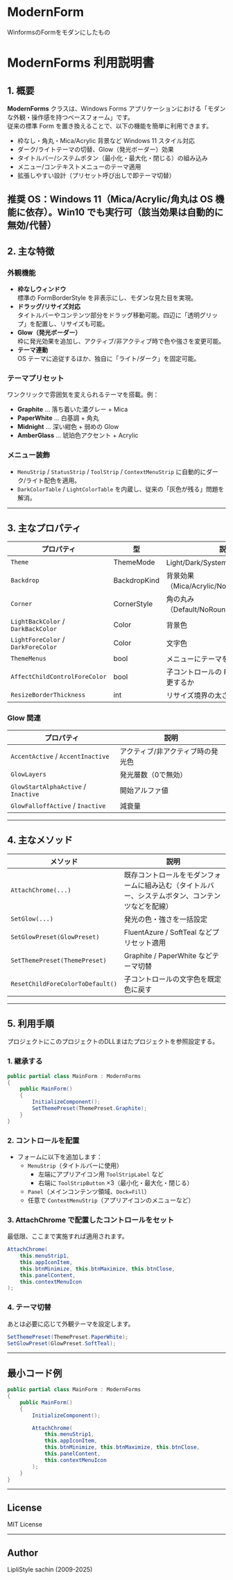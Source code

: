 # ModernForm
WinformsのFormをモダンにしたもの
# ModernForms 利用説明書

## 1. 概要
**ModernForms** クラスは、Windows Forms アプリケーションにおける「モダンな外観・操作感を持つベースフォーム」です。  
従来の標準 Form を置き換えることで、以下の機能を簡単に利用できます。

- 枠なし・角丸・Mica/Acrylic 背景など Windows 11 スタイル対応  
- ダーク/ライトテーマの切替、Glow（発光ボーダー）効果  
- タイトルバー/システムボタン（最小化・最大化・閉じる）の組み込み  
- メニュー/コンテキストメニューのテーマ適用  
- 拡張しやすい設計（プリセット呼び出しで即テーマ切替）  

推奨 OS：Windows 11（Mica/Acrylic/角丸は OS 機能に依存）。Win10 でも実行可（該当効果は自動的に無効/代替）
---

## 2. 主な特徴

### 外観機能
- **枠なしウィンドウ**  
  標準の FormBorderStyle を非表示にし、モダンな見た目を実現。
- **ドラッグ/リサイズ対応**  
  タイトルバーやコンテンツ部分をドラッグ移動可能。四辺に「透明グリップ」を配置し、リサイズも可能。
- **Glow（発光ボーダー）**  
  枠に発光効果を追加し、アクティブ/非アクティブ時で色や強さを変更可能。
- **テーマ連動**  
  OS テーマに追従するほか、独自に「ライト/ダーク」を固定可能。

### テーマプリセット
ワンクリックで雰囲気を変えられるテーマを搭載。例：
- **Graphite** … 落ち着いた濃グレー + Mica  
- **PaperWhite** … 白基調 + 角丸  
- **Midnight** … 深い紺色 + 弱めの Glow  
- **AmberGlass** … 琥珀色アクセント + Acrylic  

### メニュー装飾
- `MenuStrip` / `StatusStrip` / `ToolStrip` / `ContextMenuStrip` に自動的にダーク/ライト配色を適用。  
- `DarkColorTable` / `LightColorTable` を内蔵し、従来の「灰色が残る」問題を解消。

---

## 3. 主なプロパティ

| プロパティ | 型 | 説明 |
|------------|----|------|
| `Theme` | ThemeMode | Light/Dark/System を指定 |
| `Backdrop` | BackdropKind | 背景効果（Mica/Acrylic/None/Tabbed/Auto） |
| `Corner` | CornerStyle | 角の丸み（Default/NoRound/Round/Small） |
| `LightBackColor` / `DarkBackColor` | Color | 背景色 |
| `LightForeColor` / `DarkForeColor` | Color | 文字色 |
| `ThemeMenus` | bool | メニューにテーマを適用するか |
| `AffectChildControlForeColor` | bool | 子コントロールの ForeColor を強制変更するか |
| `ResizeBorderThickness` | int | リサイズ境界の太さ |

### Glow 関連
| プロパティ | 説明 |
|------------|------|
| `AccentActive` / `AccentInactive` | アクティブ/非アクティブ時の発光色 |
| `GlowLayers` | 発光層数（0で無効） |
| `GlowStartAlphaActive` / `Inactive` | 開始アルファ値 |
| `GlowFalloffActive` / `Inactive` | 減衰量 |

---

## 4. 主なメソッド

| メソッド | 説明 |
|----------|------|
| `AttachChrome(...)` | 既存コントロールをモダンフォームに組み込む（タイトルバー、システムボタン、コンテンツなどを配線） |
| `SetGlow(...)` | 発光の色・強さを一括設定 |
| `SetGlowPreset(GlowPreset)` | FluentAzure / SoftTeal などプリセット適用 |
| `SetThemePreset(ThemePreset)` | Graphite / PaperWhite などテーマ切替 |
| `ResetChildForeColorToDefault()` | 子コントロールの文字色を既定色に戻す |

---

## 5. 利用手順
プロジェクトにこのプロジェクトのDLLまはたプロジェクトを参照設定する。
### 1. 継承する
```csharp
public partial class MainForm : ModernForms
{
    public MainForm()
    {
        InitializeComponent();
        SetThemePreset(ThemePreset.Graphite);
    }
}
```

### 2. コントロールを配置
- フォームに以下を追加します：
  - `MenuStrip`（タイトルバーに使用）  
    - 左端にアプリアイコン用 `ToolStripLabel` など
    - 右端に `ToolStripButton` ×3（最小化・最大化・閉じる）
  - `Panel`（メインコンテンツ領域、`Dock=Fill`）
  - 任意で `ContextMenuStrip`（アプリアイコンのメニューなど）


### 3. AttachChrome で配置したコントロールをセット
最低限、ここまで実施すれば適用されます。
```csharp
AttachChrome(
    this.menuStrip1,
    this.appIconItem,
    this.btnMinimize, this.btnMaximize, this.btnClose,
    this.panelContent,
    this.contextMenuIcon
);
```

### 4. テーマ切替
あとは必要に応じて外観テーマを設定します。
```csharp
SetThemePreset(ThemePreset.PaperWhite);
SetGlowPreset(GlowPreset.SoftTeal);
```
---

## 最小コード例

```csharp
public partial class MainForm : ModernForms
{
    public MainForm()
    {
        InitializeComponent();

        AttachChrome(
            this.menuStrip1,
            this.appIconItem,
            this.btnMinimize, this.btnMaximize, this.btnClose,
            this.panelContent,
            this.contextMenuIcon
        );
    }
}
```

---

## License
MIT License

---

## Author
LipliStyle sachin (2009-2025)
